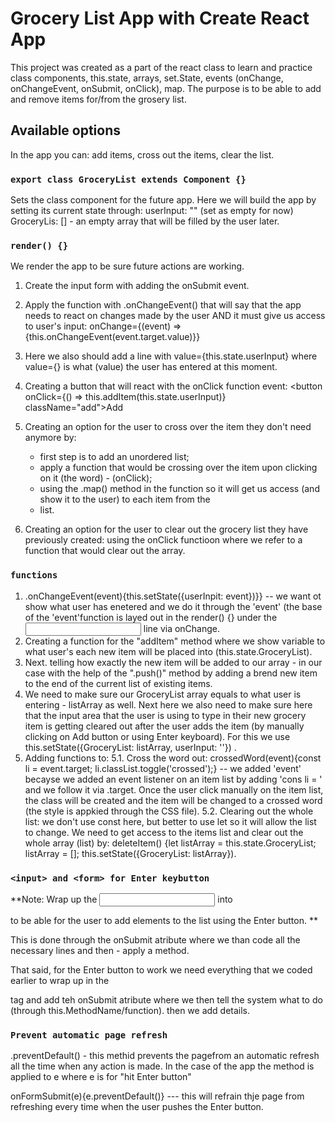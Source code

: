 # Grocery List App with Create React App

This project was created as a part of the react class to learn and practice class components, this.state, arrays, set.State, events (onChange, onChangeEvent, onSubmit, onClick), map. The purpose is to be able to add and remove items for/from the grosery list.

## Available options

In the app you can: add items, cross out the items, clear the list.

### `export class GroceryList extends Component {}`

Sets the class component for the future app. Here we will build the app by setting its current state through:
userInput: "" (set as empty for now)
GroceryLis: [] - an empty array that will be filled by the user later.


### `render() {}`

We render the app to be sure future actions are working.

1. Create the input form with adding the onSubmit event.
2. Apply the function with .onChangeEvent() that will say that the app needs to react on changes made by the user AND it must give us access to user's input:
   onChange={(event) => {this.onChangeEvent(event.target.value)}}
3. Here we also should add a line with value={this.state.userInput} where value={} is what (value) the user has entered at this moment.
4. Creating a button that will react with the onClick function event:
  <button onClick={() => this.addItem(this.state.userInput)} className="add">Add</button> 
5. Creating an option for the user to cross over the item they don't need anymore by:
   - first step is to add an unordered list;
   - apply a function that would be crossing over the item upon clicking on it (the word) - (onClick);
   - using the .map() method in the function so it will get us access (and show it to the user) to each item from the <li> list.

7. Creating an option for the user to clear out the grocery list they have previously created:
   using the onClick functioon where we refer to a function that would clear out the array.

### `functions`

1. .onChangeEvent(event){this.setState({userInpit: event})}} -- we want ot show what user has enetered and we do it through the 'event' (the base of the 'event'function is layed out in the render() {} under the <input> line via onChange.
2. Creating a function for the "addItem" method where we show variable to what user's each new item will be placed into (this.state.GroceryList).
3. Next. telling how exactly the new item will be added to our array - in our case with the help of the ".push()" method by adding a brend new item to the end of the current list of existing items.
4. We need to make sure our GroceryList array equals to what user is entering - listArray as well. Next here we also need to make sure here that the input area that the user is using to type in their new grocery item is getting cleared out after the user adds the item (by manually clicking on Add button or using Enter keyboard).
For this we use this.setState({GroceryList: listArray, userInput: ''}) .
5. Adding functions to:
   5.1. Cross the word out: crossedWord(event){const li = event.target; li.classList.toggle('crossed');} -- we added 'event' becayse we added an event listener on         an item list by adding 'cons li = ' and we follow it via .target. Once the user click manually on the item list, the class will be created and the item will       be changed to a crossed word (the style is appkied through the CSS file).
   5.2. Clearing out the whole list: we don't use const here, but better to use let so it will allow the list to change. We need to get access to the items list and clear out the whole array (list) by: deleteItem() {let listArray = this.state.GroceryList; listArray = []; this.setState({GroceryList: listArray}).


### `<input> and <form> for Enter keybutton`

**Note: Wrap up the <input></input> into <form></form> to be able for the user to add elements to the list using the Enter button. **

This is done through the onSubmit atribute where we than code all the necessary lines and then - apply a method.

That said, for the Enter button to work we need everything that we coded earlier to wrap up in the <form></form> tag and add teh onSubmit atribute where we then tell the system what to do (through this.MethodName/function). then we add details.

### `Prevent automatic page refresh`

.preventDefault() - this methid prevents the pagefrom an automatic refresh all the time when any action is made.
In the case of the app the method is applied to e where e is for "hit Enter button"

   onFormSubmit(e){e.preventDefault()} --- this will refrain thje page from refreshing every time when the user pushes the Enter button.
